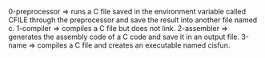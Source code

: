 0-preprocessor => runs a C file saved in the environment variable called CFILE through the preprocessor and save the result into another file named c.
1-compiler => compiles a C file but does not link.
2-assembler => generates the assembly code of a C code and save it in an output file.
3-name =>  compiles a C file and creates an executable named cisfun.

